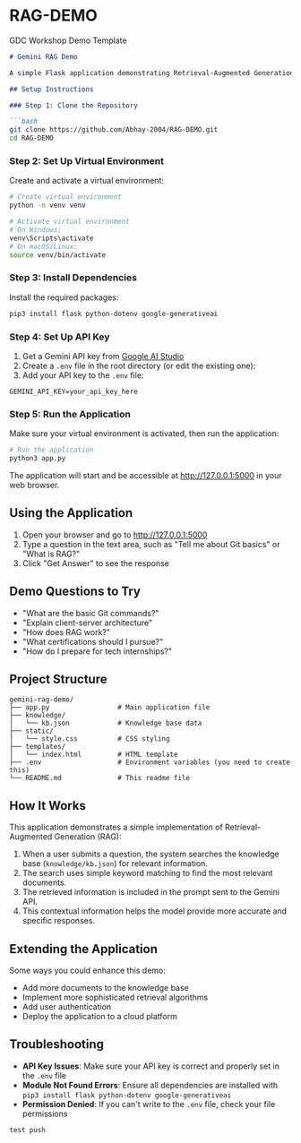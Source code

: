 # RAG-DEMO
GDC Workshop Demo Template


```markdown
# Gemini RAG Demo

A simple Flask application demonstrating Retrieval-Augmented Generation (RAG) with Google's Gemini API.

## Setup Instructions

### Step 1: Clone the Repository

```bash
git clone https://github.com/Abhay-2004/RAG-DEMO.git
cd RAG-DEMO
```

### Step 2: Set Up Virtual Environment

Create and activate a virtual environment:
```bash
# Create virtual environment
python -m venv venv

# Activate virtual environment
# On Windows:
venv\Scripts\activate
# On macOS/Linux:
source venv/bin/activate
```

### Step 3: Install Dependencies

Install the required packages:
```bash
pip3 install flask python-dotenv google-generativeai
```

### Step 4: Set Up API Key

1. Get a Gemini API key from [Google AI Studio](https://ai.google.dev/)
2. Create a `.env` file in the root directory (or edit the existing one):
3. Add your API key to the `.env` file:
```
GEMINI_API_KEY=your_api_key_here
```

### Step 5: Run the Application

Make sure your virtual environment is activated, then run the application:
```bash
# Run the application
python3 app.py
```

The application will start and be accessible at http://127.0.0.1:5000 in your web browser.

## Using the Application

1. Open your browser and go to http://127.0.0.1:5000
2. Type a question in the text area, such as "Tell me about Git basics" or "What is RAG?"
3. Click "Get Answer" to see the response

## Demo Questions to Try

- "What are the basic Git commands?"
- "Explain client-server architecture"
- "How does RAG work?"
- "What certifications should I pursue?"
- "How do I prepare for tech internships?"

## Project Structure

```
gemini-rag-demo/
├── app.py                 # Main application file
├── knowledge/
│   └── kb.json            # Knowledge base data
├── static/
│   └── style.css          # CSS styling
├── templates/
│   └── index.html         # HTML template
├── .env                   # Environment variables (you need to create this)
└── README.md              # This readme file
```

## How It Works

This application demonstrates a simple implementation of Retrieval-Augmented Generation (RAG):

1. When a user submits a question, the system searches the knowledge base (`knowledge/kb.json`) for relevant information.
2. The search uses simple keyword matching to find the most relevant documents.
3. The retrieved information is included in the prompt sent to the Gemini API.
4. This contextual information helps the model provide more accurate and specific responses.

## Extending the Application

Some ways you could enhance this demo:
- Add more documents to the knowledge base
- Implement more sophisticated retrieval algorithms
- Add user authentication
- Deploy the application to a cloud platform

## Troubleshooting

- **API Key Issues**: Make sure your API key is correct and properly set in the `.env` file
- **Module Not Found Errors**: Ensure all dependencies are installed with `pip3 install flask python-dotenv google-generativeai`
- **Permission Denied**: If you can't write to the `.env` file, check your file permissions
```
test push